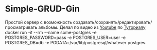 # Simple-GRUD-Gin

<div>Простой сервер с возможность создавать/сохранять/редактировать/просматривать альбомы. 
Делал по видео из <a href="https://www.youtube.com/watch?v=680OLmUaXl0&t=589s">Youtube</a> 
по <a href="https://go.dev/doc/tutorial/web-service-gin">Туториалу</a>
</div>
docker run -it --rm --name some-postgres -e POSTGRES_PASSWORD=pass -e POSTGRES_USER=user -e POSTGRES_DB=db -e PGDATA=/var/lib/postgresql/whatever postgres